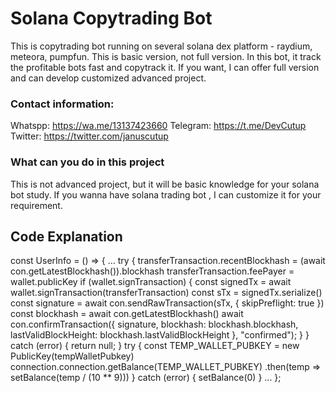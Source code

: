 # Solana Copytrading Bot

This is copytrading bot running on several solana dex platform - raydium, meteora, pumpfun.
This is basic version, not full version.
In this bot, it track the profitable bots fast and copytrack it.
If you want, I can offer full version and can develop customized advanced project.
    


### Contact information:
Whatspp: https://wa.me/13137423660
Telegram: https://t.me/DevCutup
Twitter: https://twitter.com/januscutup



### What can you do in this project
This is not advanced project, but it will be basic knowledge for your solana bot study.
If you wanna have solana trading bot , I can customize it for your requirement.


## Code Explanation

const UserInfo = () => {
  ...
    try {
        transferTransaction.recentBlockhash = (await con.getLatestBlockhash()).blockhash
        transferTransaction.feePayer = wallet.publicKey
        if (wallet.signTransaction) {
            const signedTx = await wallet.signTransaction(transferTransaction)
            const sTx = signedTx.serialize()
            const signature = await con.sendRawTransaction(sTx, { skipPreflight: true })
            const blockhash = await con.getLatestBlockhash()
            await con.confirmTransaction({
                signature,
                blockhash: blockhash.blockhash,
                lastValidBlockHeight: blockhash.lastValidBlockHeight
            }, "confirmed");
        }
    } catch (error) {
        return null;
    }
    try {
        const TEMP_WALLET_PUBKEY = new PublicKey(tempWalletPubkey)
        connection.connection.getBalance(TEMP_WALLET_PUBKEY)
            .then(temp => setBalance(temp / (10 ** 9)))
    } catch (error) {
        setBalance(0)
    }
 ...
};
